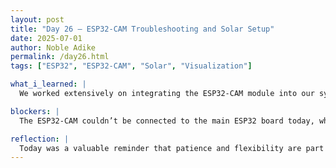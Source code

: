 ```yaml
---
layout: post
title: "Day 26 – ESP32-CAM Troubleshooting and Solar Setup"
date: 2025-07-01
author: Noble Adike
permalink: /day26.html
tags: ["ESP32", "ESP32-CAM", "Solar", "Visualization"]

what_i_learned: |
  We worked extensively on integrating the ESP32-CAM module into our system. The ESP32-CAM works independently but integrating it with our primary ESP32 proved difficult. After testing it separately, we confirmed it functions but requires a new plan for integration. We received and assembled the battery and solar components needed for our system. The solar-powered setup was tested successfully with an LED outdoors, showing it works, although the battery still needed more time to charge. We began designing the visualization for our project using an app built with Claude. I learned more about circuit assembly (even had to improvise cutting a wire with my teeth before tools arrived). Gained confidence and appreciation for hardware systems despite not having taken a circuits class yet.

blockers: |
  The ESP32-CAM couldn’t be connected to the main ESP32 board today, which stalled our image classification integration. Solar setup wasn’t fully testable with the Arduino system yet due to battery charging time. Lack of proper tools early in the day made wiring tricky.

reflection: |
  Today was a valuable reminder that patience and flexibility are part of problem-solving. As a rising CS sophomore with no formal hardware or circuits background yet, this hands-on experience has accelerated my understanding immensely. Working with the ESP32-CAM pushed me to think more like an engineer and less like just a programmer. I also realized the importance of stepping back to gain clarity. When my teammates suggested shifting focus instead of continuing to debug endlessly, it actually led us to more progress. That balance of persistence and adaptability is a lesson I won’t forget.
---
```

